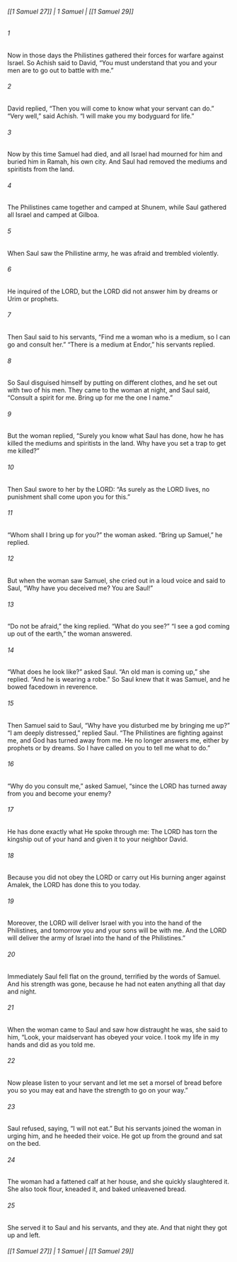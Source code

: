 ###### [[1 Samuel 27]] | 1 Samuel | [[1 Samuel 29]]

###### 1
Now in those days the Philistines gathered their forces for warfare against Israel. So Achish said to David, “You must understand that you and your men are to go out to battle with me.”
###### 2
David replied, “Then you will come to know what your servant can do.” “Very well,” said Achish. “I will make you my bodyguard for life.”
###### 3
Now by this time Samuel had died, and all Israel had mourned for him and buried him in Ramah, his own city. And Saul had removed the mediums and spiritists from the land.
###### 4
The Philistines came together and camped at Shunem, while Saul gathered all Israel and camped at Gilboa.
###### 5
When Saul saw the Philistine army, he was afraid and trembled violently.
###### 6
He inquired of the LORD, but the LORD did not answer him by dreams or Urim or prophets.
###### 7
Then Saul said to his servants, “Find me a woman who is a medium, so I can go and consult her.” “There is a medium at Endor,” his servants replied.
###### 8
So Saul disguised himself by putting on different clothes, and he set out with two of his men. They came to the woman at night, and Saul said, “Consult a spirit for me. Bring up for me the one I name.”
###### 9
But the woman replied, “Surely you know what Saul has done, how he has killed the mediums and spiritists in the land. Why have you set a trap to get me killed?”
###### 10
Then Saul swore to her by the LORD: “As surely as the LORD lives, no punishment shall come upon you for this.”
###### 11
“Whom shall I bring up for you?” the woman asked. “Bring up Samuel,” he replied.
###### 12
But when the woman saw Samuel, she cried out in a loud voice and said to Saul, “Why have you deceived me? You are Saul!”
###### 13
“Do not be afraid,” the king replied. “What do you see?” “I see a god coming up out of the earth,” the woman answered.
###### 14
“What does he look like?” asked Saul. “An old man is coming up,” she replied. “And he is wearing a robe.” So Saul knew that it was Samuel, and he bowed facedown in reverence.
###### 15
Then Samuel said to Saul, “Why have you disturbed me by bringing me up?” “I am deeply distressed,” replied Saul. “The Philistines are fighting against me, and God has turned away from me. He no longer answers me, either by prophets or by dreams. So I have called on you to tell me what to do.”
###### 16
“Why do you consult me,” asked Samuel, “since the LORD has turned away from you and become your enemy?
###### 17
He has done exactly what He spoke through me: The LORD has torn the kingship out of your hand and given it to your neighbor David.
###### 18
Because you did not obey the LORD or carry out His burning anger against Amalek, the LORD has done this to you today.
###### 19
Moreover, the LORD will deliver Israel with you into the hand of the Philistines, and tomorrow you and your sons will be with me. And the LORD will deliver the army of Israel into the hand of the Philistines.”
###### 20
Immediately Saul fell flat on the ground, terrified by the words of Samuel. And his strength was gone, because he had not eaten anything all that day and night.
###### 21
When the woman came to Saul and saw how distraught he was, she said to him, “Look, your maidservant has obeyed your voice. I took my life in my hands and did as you told me.
###### 22
Now please listen to your servant and let me set a morsel of bread before you so you may eat and have the strength to go on your way.”
###### 23
Saul refused, saying, “I will not eat.” But his servants joined the woman in urging him, and he heeded their voice. He got up from the ground and sat on the bed.
###### 24
The woman had a fattened calf at her house, and she quickly slaughtered it. She also took flour, kneaded it, and baked unleavened bread.
###### 25
She served it to Saul and his servants, and they ate. And that night they got up and left.

###### [[1 Samuel 27]] | 1 Samuel | [[1 Samuel 29]]
